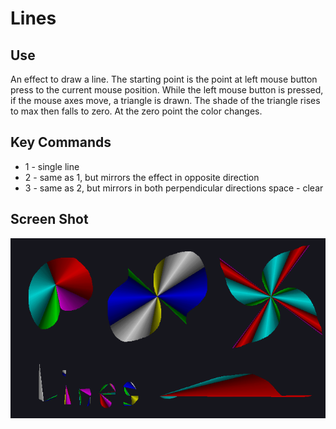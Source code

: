 # Lines

## Use
An effect to draw a line. The starting point is the point at left mouse button press to the current mouse position. While the left mouse button is pressed, if the mouse axes move, a triangle is drawn.
The shade of the triangle rises to max then falls to zero. At the zero point the color changes.


## Key Commands
* 1 - single line
* 2 - same as 1, but mirrors the effect in opposite direction
* 3 - same as 2, but mirrors in both perpendicular directions
space - clear

## Screen Shot
![alt text](https://github.com/dlharmon911/Lines/blob/master/screenshot.png "Screen Shot")
